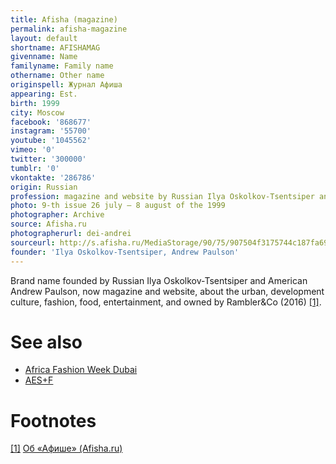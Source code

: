 ```yaml
---
title: Afisha (magazine)
permalink: afisha-magazine
layout: default
shortname: AFISHAMAG
givenname: Name
familyname: Family name
othername: Other name
originspell: Журнал Афиша
appearing: Est.
birth: 1999
city: Moscow
facebook: '868677'
instagram: '55700'
youtube: '1045562'
vimeo: '0'
twitter: '300000'
tumblr: '0'
vkontakte: '286786'
origin: Russian
profession: magazine and website by Russian Ilya Oskolkov-Tsentsiper and American Andrew Paulson
photo: 9-th issue 26 july — 8 august of the 1999
photographer: Archive
source: Afisha.ru
photographerurl: dei-andrei
sourceurl: http://s.afisha.ru/MediaStorage/90/75/907504f3175744c187fa690b646a.jpg
founder: 'Ilya Oskolkov-Tsentsiper, Andrew Paulson'
---
```

Brand name founded by Russian Ilya Oskolkov-Tsentsiper and American Andrew Paulson, now magazine and website, about the urban, development culture, fashion, food, entertainment, and owned by Rambler&Co (2016) <span id="a1">[\[1\]](#f1)</span>.

# See also

+ [Africa Fashion Week Dubai](africa-fashion-week-dubai)
+ [AES+F](aes+f)

# Footnotes

[[1]](#a1) <span id="f1"></span> [Об «Афише» (Afisha.ru)](https://www.afisha.ru/about/)
